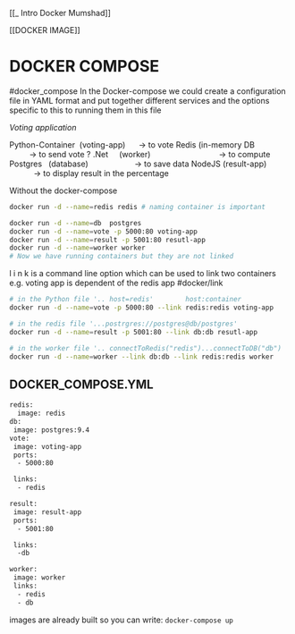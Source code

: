 [[_ Intro Docker Mumshad]]

[[DOCKER IMAGE]]

# DOCKER COMPOSE
#docker_compose 
In the Docker-compose we could create a configuration file in YAML format and put together different services and the options specific to this to running them in this file 



_Voting application_

Python-Container  (voting-app)      -> to vote
Redis (in-memory DB                     -> to send vote ?
.Net     (worker)                               -> to compute
Postgres   (database)                     -> to save data
NodeJS (result-app)                       -> to display result in the percentage


Without the docker-compose
```bash
docker run -d --name=redis redis # naming container is important

docker run -d --name=db  postgres
docker run -d --name=vote -p 5000:80 voting-app
docker run -d --name=result -p 5001:80 resutl-app
docker run -d --name=worker worker
# Now we have running containers but they are not linked

```

l i n k is a command line option which can be used to link two containers
e.g. voting app is dependent of the redis app
#docker/link
```bash
# in the Python file '.. host=redis'        host:container
docker run -d --name=vote -p 5000:80 --link redis:redis voting-app

# in the redis file '...postrgres://postgres@db/postgres'
docker run -d --name=result -p 5001:80 --link db:db resutl-app

# in the worker file '.. connectToRedis("redis")...connectToDB("db")
docker run -d --name=worker --link db:db --link redis:redis worker

```

## DOCKER_COMPOSE.YML
```bash
redis:
  image: redis
db:
 image: postgres:9.4
vote:
 image: voting-app
 ports:
  - 5000:80

 links:
  - redis   

result:
 image: result-app
 ports:
  - 5001:80

 links:
  -db

worker: 
 image: worker
 links:
  - redis
  - db
```
images are already built so you can write:
`docker-compose up`







